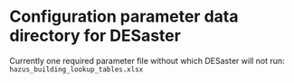 # Configuration parameter data directory for DESaster

Currently one required parameter file without which DESaster will not run:
`hazus_building_lookup_tables.xlsx`